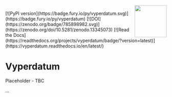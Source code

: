 <img align="right" src="https://upload.wikimedia.org/wikipedia/commons/7/79/NOAA_logo.svg" width="100">
<br/>
[![PyPI version](https://badge.fury.io/py/vyperdatum.svg)](https://badge.fury.io/py/vyperdatum)
[![DOI](https://zenodo.org/badge/785898982.svg)](https://zenodo.org/doi/10.5281/zenodo.13345073)
[![Read the Docs](https://readthedocs.org/projects/vyperdatum/badge/?version=latest)](https://vyperdatum.readthedocs.io/en/latest/)

# Vyperdatum

Placeholder - TBC

...



